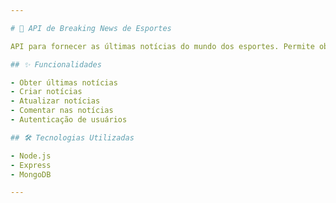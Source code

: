 ```yaml
---

# 📰 API de Breaking News de Esportes

API para fornecer as últimas notícias do mundo dos esportes. Permite obter, criar, atualizar, curtir e comentar artigos de notícias esportivas.

## ✨ Funcionalidades

- Obter últimas notícias
- Criar notícias
- Atualizar notícias
- Comentar nas notícias
- Autenticação de usuários

## 🛠️ Tecnologias Utilizadas

- Node.js
- Express
- MongoDB

---
```

